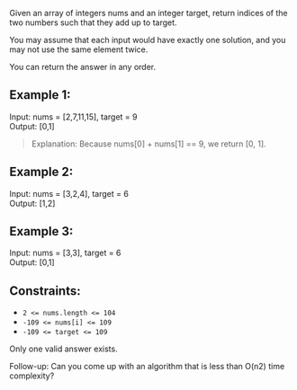 Given an array of integers nums and an integer target, return indices of the two numbers such that they add up to target.

You may assume that each input would have exactly one solution, and you may not use the same element twice.

You can return the answer in any order.

## Example 1:

Input: nums = [2,7,11,15], target = 9  
Output: [0,1]  
> Explanation: Because nums[0] + nums[1] == 9, we return [0, 1].

## Example 2:

Input: nums = [3,2,4], target = 6  
Output: [1,2]

## Example 3:

Input: nums = [3,3], target = 6  
Output: [0,1]
 
## Constraints:

* ```2 <= nums.length <= 104```  
* ```-109 <= nums[i] <= 109```  
* ```-109 <= target <= 109```

Only one valid answer exists.
 

Follow-up: Can you come up with an algorithm that is less than O(n2) time complexity?